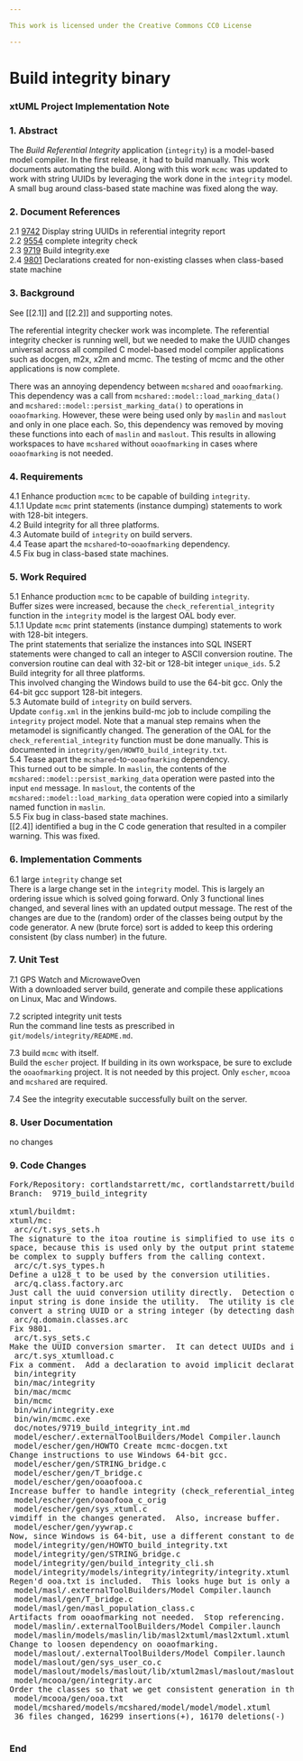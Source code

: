 ```yaml
---

This work is licensed under the Creative Commons CC0 License

---
```


# Build integrity binary
### xtUML Project Implementation Note

### 1. Abstract

The _Build Referential Integrity_ application (`integrity`) is a model-based
model compiler.  In the first release, it had to build manually.  This work
documents automating the build.  Along with this work `mcmc` was updated to
work with string UUIDs by leveraging the work done in the `integrity` model.
A small bug around class-based state machine was fixed along the way.

### 2. Document References

<a id="2.1"></a>2.1 [9742](https://support.onefact.net/issues/9742) Display string UUIDs in referential integrity report  
<a id="2.2"></a>2.2 [9554](https://support.onefact.net/issues/9554) complete integrity check  
<a id="2.3"></a>2.3 [9719](https://support.onefact.net/issues/9719) Build integrity.exe  
<a id="2.4"></a>2.4 [9801](https://support.onefact.net/issues/9801) Declarations created for non-existing classes when class-based state machine  

### 3. Background

See [[2.1]] and [[2.2]] and supporting notes.

The referential integrity checker work was incomplete.  The referential
integrity checker is running well, but we needed to make the UUID changes
universal across all compiled C model-based model compiler applications such
as docgen, m2x, x2m and mcmc.  The testing of mcmc and the other applications
is now complete.

There was an annoying dependency between `mcshared` and `ooaofmarking`.
This dependency was a call from `mcshared::model::load_marking_data()`
and `mcshared::model::persist_marking_data()` to operations in `ooaofmarking`.
However, these were being used only by `maslin` and `maslout` and only
in one place each.  So, this dependency was removed by moving these functions
into each of `maslin` and `maslout`.  This results in allowing workspaces
to have `mcshared` without `ooaofmarking` in cases where `ooaofmarking`
is not needed.

### 4. Requirements

4.1 Enhance production `mcmc` to be capable of building `integrity`.  
4.1.1 Update `mcmc` print statements (instance dumping) statements to
work with 128-bit integers.  
4.2 Build integrity for all three platforms.  
4.3 Automate build of `integrity` on build servers.  
4.4 Tease apart the `mcshared`-to-`ooaofmarking` dependency.  
4.5 Fix bug in class-based state machines.  

### 5. Work Required

5.1 Enhance production `mcmc` to be capable of building `integrity`.  
Buffer sizes were increased, because the `check_referential_integrity`
function in the `integrity` model is the largest OAL body ever.  
5.1.1 Update `mcmc` print statements (instance dumping) statements to
work with 128-bit integers.  
The print statements that serialize the instances into SQL INSERT
statements were changed to call an integer to ASCII conversion routine.
The conversion routine can deal with 32-bit or 128-bit integer `unique_ids`.
5.2 Build integrity for all three platforms.  
This involved changing the Windows build to use the 64-bit gcc.  Only
the 64-bit gcc support 128-bit integers.  
5.3 Automate build of `integrity` on build servers.  
Update `config.xml` in the jenkins build-mc job to include compiling
the `integrity` project model.  Note that a manual step remains when
the metamodel is significantly changed.  The generation of the OAL
for the `check_referential_integrity` function must be done manually.
This is documented in `integrity/gen/HOWTO_build_integrity.txt`.  
5.4 Tease apart the `mcshared`-to-`ooaofmarking` dependency.  
This turned out to be simple.  In `maslin`, the contents of the
`mcshared::model::persist_marking_data` operation were pasted into the
input `end` message.  In `maslout`, the contents of the 
`mcshared::model::load_marking_data` operation were copied into a similarly
named function in `maslin`.  
5.5 Fix bug in class-based state machines.  
[[2.4]] identified a bug in the C code generation that resulted in a
compiler warning.  This was fixed.  

### 6. Implementation Comments

6.1 large `integrity` change set  
There is a large change set in the `integrity` model.  This is largely
an ordering issue which is solved going forward.  Only 3 functional
lines changed, and several lines with an updated output message.  The
rest of the changes are due to the (random) order of the classes being
output by the code generator.  A new (brute force) sort is added to
keep this ordering consistent (by class number) in the future.

### 7. Unit Test

7.1 GPS Watch and MicrowaveOven  
With a downloaded server build, generate and compile these applications on
Linux, Mac and Windows.

7.2 scripted integrity unit tests  
Run the command line tests as prescribed in `git/models/integrity/README.md`.  

7.3 build `mcmc` with itself.  
Build the `escher` project.  If building in its own workspace, be sure to
exclude the `ooaofmarking` project.  It is not needed by this project.
Only `escher`, `mcooa` and `mcshared` are required.

7.4 See the integrity executable successfully built on the server.  

### 8. User Documentation

no changes

### 9. Code Changes

<pre>
Fork/Repository: cortlandstarrett/mc, cortlandstarrett/buildmt
Branch:  9719_build_integrity

xtuml/buildmt:
xtuml/mc:
 arc/c/t.sys_sets.h                                                |     4 +-
The signature to the itoa routine is simplified to use its own static buffer
space, because this is used only by the output print statements, which would
be complex to supply buffers from the calling context.
 arc/c/t.sys_types.h                                               |     3 +-
Define a u128_t to be used by the conversion utilities.
 arc/q.class.factory.arc                                           |     2 +-
Just call the uuid conversion utility directly.  Detection of the flavor of
input string is done inside the utility.  The utility is clever enough to
convert a string UUID or a string integer (by detecting dashes in the input).
 arc/q.domain.classes.arc                                          |     2 +-
Fix 9801.
 arc/t.sys_sets.c                                                  |    32 +-
Make the UUID conversion smarter.  It can detect UUIDs and integer strings.
 arc/t.sys_xtumlload.c                                             |     2 +-
Fix a comment.  Add a declaration to avoid implicit declaration warning.
 bin/integrity                                                     |   Bin 2069752 -> 1169624 bytes
 bin/mac/integrity                                                 |   Bin 1333228 -> 1337316 bytes
 bin/mac/mcmc                                                      |   Bin 1450168 -> 1549160 bytes
 bin/mcmc                                                          |   Bin 2314440 -> 2404616 bytes
 bin/win/integrity.exe                                             |   Bin 1064640 -> 1397065 bytes
 bin/win/mcmc.exe                                                  |   Bin 1302459 -> 1702402 bytes
 doc/notes/9719_build_integrity_int.md                             |   104 +
 model/escher/.externalToolBuilders/Model Compiler.launch          |     9 +-
 model/escher/gen/HOWTO Create mcmc-docgen.txt                     |     7 +-
Change instructions to use Windows 64-bit gcc.
 model/escher/gen/STRING_bridge.c                                  |     2 +-
 model/escher/gen/T_bridge.c                                       |     7 +-
 model/escher/gen/ooaofooa.c                                       |     6 +-
Increase buffer to handle integrity (check_referential_integrity).
 model/escher/gen/ooaofooa_c_orig                                  |    29 +-
 model/escher/gen/sys_xtuml.c                                      |    33 +-
vimdiff in the changes generated.  Also, increase buffer.
 model/escher/gen/yywrap.c                                         |     2 +-
Now, since Windows is 64-bit, use a different constant to detect unix.
 model/integrity/gen/HOWTO_build_integrity.txt                     |    10 +-
 model/integrity/gen/STRING_bridge.c                               |     4 -
 model/integrity/gen/build_integrity_cli.sh                        |     3 +-
 model/integrity/models/integrity/integrity/integrity.xtuml        | 16044 ++++++++++++------------
Regen'd ooa.txt is included.  This looks huge but is only a few actual changes.
 model/masl/.externalToolBuilders/Model Compiler.launch            |     4 +-
 model/masl/gen/T_bridge.c                                         |     4 +-
 model/masl/gen/masl_population_class.c                            |     1 -
Artifacts from ooaofmarking not needed.  Stop referencing.
 model/maslin/.externalToolBuilders/Model Compiler.launch          |     4 +-
 model/maslin/models/maslin/lib/masl2xtuml/masl2xtuml.xtuml        |    11 +-
Change to loosen dependency on ooaofmarking.
 model/maslout/.externalToolBuilders/Model Compiler.launch         |     4 +-
 model/maslout/gen/sys_user_co.c                                   |     2 +-
 model/maslout/models/maslout/lib/xtuml2masl/maslout/maslout.xtuml |    30 +
 model/mcooa/gen/integrity.arc                                     |     7 +-
Order the classes so that we get consistent generation in the future.
 model/mcooa/gen/ooa.txt                                           | 16044 +++++++++++++-----------
 model/mcshared/models/mcshared/model/model/model.xtuml            |    53 +-
 36 files changed, 16299 insertions(+), 16170 deletions(-)

</pre>

### End

